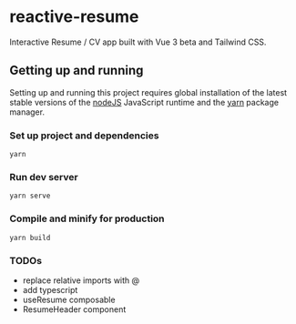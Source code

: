 # reactive-resume

Interactive Resume / CV app built with Vue 3 beta and Tailwind CSS.

## Getting up and running

Setting up and running this project requires global installation of the latest stable versions of the [nodeJS](https://nodejs.org/en/download/) JavaScript runtime and the [yarn](https://classic.yarnpkg.com/en/docs/install) package manager.

### Set up project and dependencies

```
yarn
```

### Run dev server

```
yarn serve
```

### Compile and minify for production

```
yarn build
```

### TODOs

- replace relative imports with @
- add typescript
- useResume composable
- ResumeHeader component

